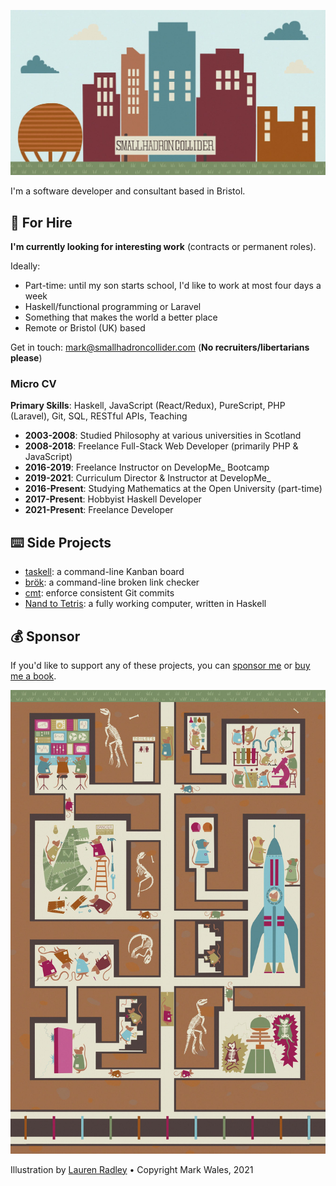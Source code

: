 ![Small Hadron Collider](https://github.com/smallhadroncollider/smallhadroncollider/blob/main/title.jpg?raw=true)

I'm a software developer and consultant based in Bristol.

## 🏢 For Hire

**I'm currently looking for interesting work** (contracts or permanent roles).

Ideally:

- Part-time: until my son starts school, I'd like to work at most four days a week
- Haskell/functional programming or Laravel
- Something that makes the world a better place
- Remote or Bristol (UK) based

Get in touch: [mark@smallhadroncollider.com](mailto:mark@smallhadroncollider.com) (**No recruiters/libertarians please**)

### Micro CV

**Primary Skills**: Haskell, JavaScript (React/Redux), PureScript, PHP (Laravel), Git, SQL, RESTful APIs, Teaching

- **2003-2008**: Studied Philosophy at various universities in Scotland
- **2008-2018**: Freelance Full-Stack Web Developer (primarily PHP & JavaScript)
- **2016-2019**: Freelance Instructor on DevelopMe_ Bootcamp
- **2019-2021**: Curriculum Director & Instructor at DevelopMe_
- **2016-Present**: Studying Mathematics at the Open University (part-time)
- **2017-Present**: Hobbyist Haskell Developer
- **2021-Present**: Freelance Developer

## ⌨️ Side Projects

- [taskell](https://github.com/smallhadroncollider/taskell): a command-line Kanban board
- [brök](https://github.com/smallhadroncollider/brok): a command-line broken link checker
- [cmt](https://github.com/smallhadroncollider/cmt): enforce consistent Git commits
- [Nand to Tetris](https://github.com/smallhadroncollider/nand-to-tetris): a fully working computer, written in Haskell

## 💰 Sponsor

If you'd like to support any of these projects, you can [sponsor me](https://github.com/sponsors/smallhadroncollider) or [buy me a book](https://www.buymeacoffee.com/shc).

![Underground](https://github.com/smallhadroncollider/smallhadroncollider/blob/main/underground.jpg?raw=true)

Illustration by [Lauren Radley](https://www.laurenradley.com) • Copyright Mark Wales, 2021
